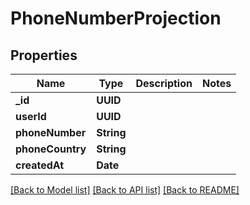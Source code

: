 # PhoneNumberProjection

## Properties
Name | Type | Description | Notes
------------ | ------------- | ------------- | -------------
**_id** | **UUID** |  | 
**userId** | **UUID** |  | 
**phoneNumber** | **String** |  | 
**phoneCountry** | **String** |  | 
**createdAt** | **Date** |  | 

[[Back to Model list]](../README#documentation-for-models) [[Back to API list]](../README#documentation-for-api-endpoints) [[Back to README]](../README)


